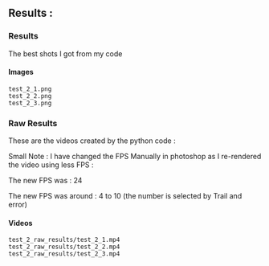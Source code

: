 ## Results :
### Results
The best shots I got from my code 
#### Images 
    test_2_1.png
    test_2_2.png
    test_2_3.png

### Raw Results 
These are the videos created by the python code :

Small Note :
I have changed the FPS Manually in photoshop as I re-rendered the video using less FPS : 

The new FPS was : 24

The new FPS was around : 4 to 10 (the number is selected by Trail and error)

#### Videos     
    test_2_raw_results/test_2_1.mp4
    test_2_raw_results/test_2_2.mp4
    test_2_raw_results/test_2_3.mp4
